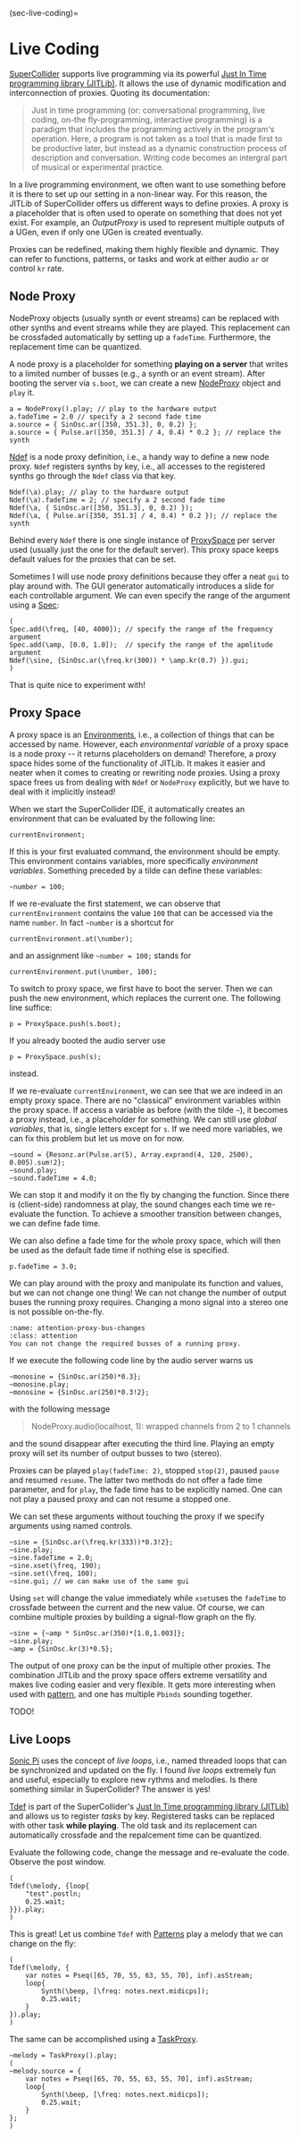 (sec-live-coding)=
# Live Coding

[SuperCollider](https://supercollider.github.io/) supports live programming via its powerful [Just In Time programming library (JITLib)](https://doc.sccode.org/Overviews/JITLib.html).
It allows the use of dynamic modification and interconnection of proxies.
Quoting its documentation:

>Just in time programming (or: conversational programming, live coding, on-the fly-programming, interactive programming) is a paradigm that includes the programming actively in the program's operation. Here, a program is not taken as a tool that is made first to be productive later, but instead as a dynamic construction process of description and conversation. Writing code becomes an intergral part of musical or experimental practice.

In a live programming environment, we often want to use something before it is there to set up our setting in a non-linear way.
For this reason, the JITLib of SuperCollider offers us different ways to define proxies.
A proxy is a placeholder that is often used to operate on something that does not yet exist.
For example, an *OutputProxy* is used to represent multiple outputs of a UGen, even if only one UGen is created eventually.

Proxies can be redefined, making them highly flexible and dynamic.
They can refer to functions, patterns, or tasks and work at either audio ``ar`` or control ``kr`` rate.

## Node Proxy

NodeProxy objects (usually synth or event streams) can be replaced with other synths and event streams while they are played.
This replacement can be crossfaded automatically by setting up a ``fadeTime``.
Furthermore, the replacement time can be quantized.

A node proxy is a placeholder for something **playing on a server** that writes to a limited number of busses (e.g., a synth or an event stream).
After booting the server via ``s.boot``, we can create a new [NodeProxy](https://doc.sccode.org/Classes/NodeProxy.html) object and ``play`` it.

```isc
a = NodeProxy().play; // play to the hardware output
a.fadeTime = 2.0 // specify a 2 second fade time
a.source = { SinOsc.ar([350, 351.3], 0, 0.2) };
a.source = { Pulse.ar([350, 351.3] / 4, 0.4) * 0.2 }; // replace the synth
```

[Ndef](https://doc.sccode.org/Classes/Ndef.html) is a node proxy definition, i.e., a handy way to define a new node proxy.
``Ndef`` registers synths by key, i.e., all accesses to the registered synths go through the ``Ndef`` class via that key.

```isc
Ndef(\a).play; // play to the hardware output
Ndef(\a).fadeTime = 2; // specify a 2 second fade time
Ndef(\a, { SinOsc.ar([350, 351.3], 0, 0.2) });
Ndef(\a, { Pulse.ar([350, 351.3] / 4, 0.4) * 0.2 }); // replace the synth
```

Behind every ``Ndef`` there is one single instance of [ProxySpace](https://doc.sccode.org/Classes/ProxySpace.html) per server used (usually just the one for the default server).
This proxy space keeps default values for the proxies that can be set.

Sometimes I will use node proxy definitions because they offer a neat ``gui`` to play around with.
The GUI generator automatically introduces a slide for each controllable argument.
We can even specify the range of the argument using a [Spec](https://doc.sccode.org/Classes/Spec.html):

```isc
(
Spec.add(\freq, [40, 4000]); // specify the range of the frequency argument
Spec.add(\amp, [0.0, 1.0]);  // specify the range of the apmlitude argument
Ndef(\sine, {SinOsc.ar(\freq.kr(300)) * \amp.kr(0.7) }).gui;
)
```

That is quite nice to experiment with!

## Proxy Space

A proxy space is an [Environments](https://doc.sccode.org/Classes/Environment.html), i.e., a collection of things that can be accessed by name.
However, each *environmental variable* of a proxy space is a node proxy -- it returns placeholders on demand!
Therefore, a proxy space hides some of the functionality of JITLib.
It makes it easier and neater when it comes to creating or rewriting node proxies.
Using a proxy space frees us from dealing with ``Ndef`` or ``NodeProxy`` explicitly, but we have to deal with it implicitly instead!

When we start the SuperCollider IDE, it automatically creates an environment that can be evaluated by the following line:

```isc
currentEnvironment;
```

If this is your first evaluated command, the environment should be empty.
This environment contains variables, more specifically *environment variables*.
Something preceded by a tilde can define these variables:

```isc
~number = 100;
```

If we re-evaluate the first statement, we can observe that ``currentEnvironment`` contains the value ``100`` that can be accessed via the name ``number``.
In fact ``~number`` is a shortcut for 

```isc
currentEnvironment.at(\number);
```

and an assignment like ``~number = 100;`` stands for

```isc
currentEnvironment.put(\number, 100);
```

To switch to proxy space, we first have to boot the server. 
Then we can push the new environment, which replaces the current one.
The following line suffice:

```isc
p = ProxySpace.push(s.boot);
```

If you already booted the audio server use 

```isc
p = ProxySpace.push(s);
```

instead.

If we re-evaluate ``currentEnvironment``, we can see that we are indeed in an empty proxy space.
There are no "classical" environment variables within the proxy space.
If access a variable as before (with the tilde ``~``), it becomes a proxy instead, i.e., a placeholder for something.
We can still use *global variables*, that is, single letters except for ``s``.
If we need more variables, we can fix this problem but let us move on for now.

```isc
~sound = {Resonz.ar(Pulse.ar(5), Array.exprand(4, 120, 2500), 0.005).sum!2};
~sound.play;
~sound.fadeTime = 4.0;
```

We can stop it and modify it on the fly by changing the function.
Since there is (client-side) randomness at play, the sound changes each time we re-evaluate the function.
To achieve a smoother transition between changes, we can define fade time.

We can also define a fade time for the whole proxy space, which will then be used as the default fade time if nothing else is specified.

```isc
p.fadeTime = 3.0;
```

We can play around with the proxy and manipulate its function and values, but we can not change one thing!
We can not change the number of output buses the running proxy requires.
Changing a mono signal into a stereo one is not possible on-the-fly.

```{admonition} Bus Changes
:name: attention-proxy-bus-changes
:class: attention
You can not change the required busses of a running proxy.
```

If we execute the following code line by the audio server warns us

```isc
~monosine = {SinOsc.ar(250)*0.3};
~monosine.play;
~monosine = {SinOsc.ar(250)*0.3!2};
```

with the following message

>NodeProxy.audio(localhost, 1): wrapped channels from 2 to 1 channels

and the sound disappear after executing the third line.
Playing an empty proxy will set its number of output busses to two (stereo).

Proxies can be played ``play(fadeTime: 2)``, stopped ``stop(2)``, paused ``pause`` and resumed ``resume``.
The latter two methods do not offer a fade time parameter, and for ``play``, the fade time has to be explicitly named.
One can not play a paused proxy and can not resume a stopped one.

We can set these arguments without touching the proxy if we specify arguments using named controls.

```isc
~sine = {SinOsc.ar(\freq.kr(333))*0.3!2};
~sine.play;
~sine.fadeTime = 2.0;
~sine.xset(\freq, 190);
~sine.set(\freq, 100);
~sine.gui; // we can make use of the same gui
```

Using ``set`` will change the value immediately while ``xset``uses the ``fadeTime`` to crossfade between the current and the new value.
Of course, we can combine multiple proxies by building a signal-flow graph on the fly.

```isc
~sine = {~amp * SinOsc.ar(350)*[1.0,1.003]};
~sine.play;
~amp = {SinOsc.kr(3)*0.5};
```

The output of one proxy can be the input of multiple other proxies.
The combination JITLib and the proxy space offers extreme versatility and makes live coding easier and very flexible.
It gets more interesting when used with [pattern](sec-pattern), and one has multiple ``Pbinds`` sounding together.

TODO!

## Live Loops

[Sonic Pi](https://github.com/sonic-pi-net/sonic-pi) uses the concept of *live loops*, i.e., named threaded loops that can be synchronized and updated on the fly.
I found *live loops* extremely fun and useful, especially to explore new rythms and melodies.
Is there something similar in SuperCollider?
The answer is yes!

[Tdef](https://doc.sccode.org/Classes/Tdef.html) is part of the SuperCollider's [Just In Time programming library (JITLib)](https://doc.sccode.org/Overviews/JITLib.html) and allows us to register *tasks* by key.
Registered tasks can be replaced with other task **while playing**.
The old task and its replacement can automatically crossfade and the repalcement time can be quantized.

Evaluate the following code, change the message and re-evaluate the code.
Observe the post window.

```isc
(
Tdef(\melody, {loop{
    "test".postln;
    0.25.wait;
}}).play;
)
```

This is great!
Let us combine ``Tdef`` with [Patterns](sec-pattern) play a melody that we can change on the fly:

```isc
(
Tdef(\melody, {
    var notes = Pseq([65, 70, 55, 63, 55, 70], inf).asStream;
    loop{
        Synth(\beep, [\freq: notes.next.midicps]);
        0.25.wait;
    }
}).play;
)
```

The same can be accomplished using a [TaskProxy](https://doc.sccode.org/Classes/TaskProxy.html).

```isc
~melody = TaskProxy().play;
(
~melody.source = {
    var notes = Pseq([65, 70, 55, 63, 55, 70], inf).asStream;
    loop{
        Synth(\beep, [\freq: notes.next.midicps]);
        0.25.wait;
    }
};
)
```